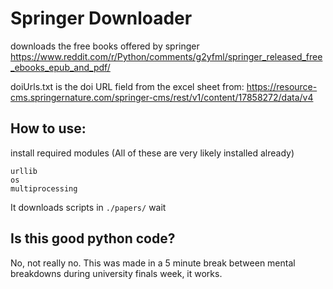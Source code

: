 # Springer Downloader

downloads the free books offered by springer
https://www.reddit.com/r/Python/comments/g2yfml/springer_released_free_ebooks_epub_and_pdf/

doiUrls.txt is the doi URL field from the excel sheet from:
https://resource-cms.springernature.com/springer-cms/rest/v1/content/17858272/data/v4


## How to use:

install required modules (All of these are very likely installed already)
```
urllib
os
multiprocessing
```
It downloads scripts in `./papers/`
wait



## Is this good python code?
No, not really no.
This was made in a 5 minute break between mental breakdowns
during university finals week, it works.
